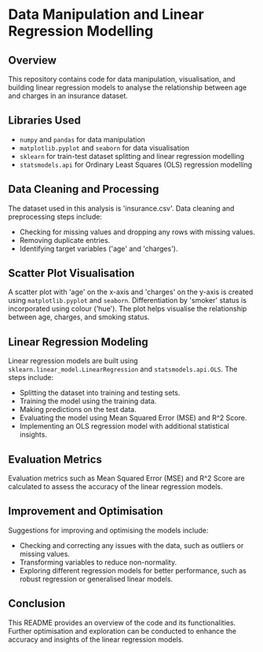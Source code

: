 # Data Manipulation and Linear Regression Modelling

## Overview
This repository contains code for data manipulation, visualisation, and building linear regression models to analyse the relationship between age and charges in an insurance dataset.

## Libraries Used
- `numpy` and `pandas` for data manipulation
- `matplotlib.pyplot` and `seaborn` for data visualisation
- `sklearn` for train-test dataset splitting and linear regression modelling
- `statsmodels.api` for Ordinary Least Squares (OLS) regression modelling

## Data Cleaning and Processing
The dataset used in this analysis is 'insurance.csv'. Data cleaning and preprocessing steps include:
- Checking for missing values and dropping any rows with missing values.
- Removing duplicate entries.
- Identifying target variables ('age' and 'charges').

## Scatter Plot Visualisation
A scatter plot with 'age' on the x-axis and 'charges' on the y-axis is created using `matplotlib.pyplot` and `seaborn`. Differentiation by 'smoker' status is incorporated using colour ('hue'). The plot helps visualise the relationship between age, charges, and smoking status.

## Linear Regression Modeling
Linear regression models are built using `sklearn.linear_model.LinearRegression` and `statsmodels.api.OLS`. The steps include:
- Splitting the dataset into training and testing sets.
- Training the model using the training data.
- Making predictions on the test data.
- Evaluating the model using Mean Squared Error (MSE) and R^2 Score.
- Implementing an OLS regression model with additional statistical insights.

## Evaluation Metrics
Evaluation metrics such as Mean Squared Error (MSE) and R^2 Score are calculated to assess the accuracy of the linear regression models.

## Improvement and Optimisation
Suggestions for improving and optimising the models include:
- Checking and correcting any issues with the data, such as outliers or missing values.
- Transforming variables to reduce non-normality.
- Exploring different regression models for better performance, such as robust regression or generalised linear models.

## Conclusion
This README provides an overview of the code and its functionalities. Further optimisation and exploration can be conducted to enhance the accuracy and insights of the linear regression models.

